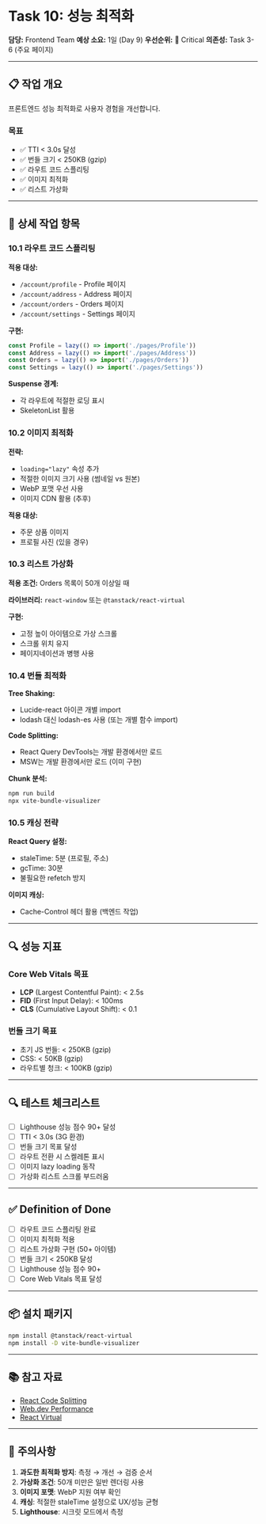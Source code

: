# Task 10: 성능 최적화

**담당:** Frontend Team
**예상 소요:** 1일 (Day 9)
**우선순위:** 🔴 Critical
**의존성:** Task 3-6 (주요 페이지)

---

## 📋 작업 개요

프론트엔드 성능 최적화로 사용자 경험을 개선합니다.

### 목표
- ✅ TTI < 3.0s 달성
- ✅ 번들 크기 < 250KB (gzip)
- ✅ 라우트 코드 스플리팅
- ✅ 이미지 최적화
- ✅ 리스트 가상화

---

## 🎯 상세 작업 항목

### 10.1 라우트 코드 스플리팅

**적용 대상:**
- `/account/profile` - Profile 페이지
- `/account/address` - Address 페이지
- `/account/orders` - Orders 페이지
- `/account/settings` - Settings 페이지

**구현:**
```jsx
const Profile = lazy(() => import('./pages/Profile'))
const Address = lazy(() => import('./pages/Address'))
const Orders = lazy(() => import('./pages/Orders'))
const Settings = lazy(() => import('./pages/Settings'))
```

**Suspense 경계:**
- 각 라우트에 적절한 로딩 표시
- SkeletonList 활용

### 10.2 이미지 최적화

**전략:**
- `loading="lazy"` 속성 추가
- 적절한 이미지 크기 사용 (썸네일 vs 원본)
- WebP 포맷 우선 사용
- 이미지 CDN 활용 (추후)

**적용 대상:**
- 주문 상품 이미지
- 프로필 사진 (있을 경우)

### 10.3 리스트 가상화

**적용 조건:** Orders 목록이 50개 이상일 때

**라이브러리:** `react-window` 또는 `@tanstack/react-virtual`

**구현:**
- 고정 높이 아이템으로 가상 스크롤
- 스크롤 위치 유지
- 페이지네이션과 병행 사용

### 10.4 번들 최적화

**Tree Shaking:**
- Lucide-react 아이콘 개별 import
- lodash 대신 lodash-es 사용 (또는 개별 함수 import)

**Code Splitting:**
- React Query DevTools는 개발 환경에서만 로드
- MSW는 개발 환경에서만 로드 (이미 구현)

**Chunk 분석:**
```bash
npm run build
npx vite-bundle-visualizer
```

### 10.5 캐싱 전략

**React Query 설정:**
- staleTime: 5분 (프로필, 주소)
- gcTime: 30분
- 불필요한 refetch 방지

**이미지 캐싱:**
- Cache-Control 헤더 활용 (백엔드 작업)

---

## 🔍 성능 지표

### Core Web Vitals 목표
- **LCP** (Largest Contentful Paint): < 2.5s
- **FID** (First Input Delay): < 100ms
- **CLS** (Cumulative Layout Shift): < 0.1

### 번들 크기 목표
- 초기 JS 번들: < 250KB (gzip)
- CSS: < 50KB (gzip)
- 라우트별 청크: < 100KB (gzip)

---

## 🔍 테스트 체크리스트

- [ ] Lighthouse 성능 점수 90+ 달성
- [ ] TTI < 3.0s (3G 환경)
- [ ] 번들 크기 목표 달성
- [ ] 라우트 전환 시 스켈레톤 표시
- [ ] 이미지 lazy loading 동작
- [ ] 가상화 리스트 스크롤 부드러움

---

## ✅ Definition of Done

- [ ] 라우트 코드 스플리팅 완료
- [ ] 이미지 최적화 적용
- [ ] 리스트 가상화 구현 (50+ 아이템)
- [ ] 번들 크기 < 250KB 달성
- [ ] Lighthouse 성능 점수 90+
- [ ] Core Web Vitals 목표 달성

---

## 📦 설치 패키지

```bash
npm install @tanstack/react-virtual
npm install -D vite-bundle-visualizer
```

---

## 📚 참고 자료

- [React Code Splitting](https://react.dev/reference/react/lazy)
- [Web.dev Performance](https://web.dev/performance/)
- [React Virtual](https://tanstack.com/virtual/latest)

---

## 🚨 주의사항

1. **과도한 최적화 방지**: 측정 → 개선 → 검증 순서
2. **가상화 조건**: 50개 미만은 일반 렌더링 사용
3. **이미지 포맷**: WebP 지원 여부 확인
4. **캐싱**: 적절한 staleTime 설정으로 UX/성능 균형
5. **Lighthouse**: 시크릿 모드에서 측정
